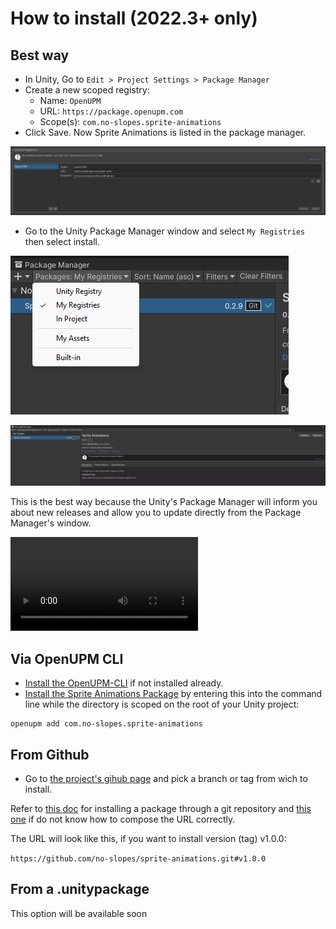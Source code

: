 # How to install (2022.3+ only)

## Best way

- In Unity, Go to `Edit > Project Settings > Package Manager`
- Create a new scoped registry:
  - Name: `OpenUPM`
  - URL: `https://package.openupm.com`
  - Scope(s): `com.no-slopes.sprite-animations`
- Click Save. Now Sprite Animations is listed in the package manager.

![Project Settings](../images/project-settings-package-manager.png)

- Go to the Unity Package Manager window and select `My Registries` then select install.

![My Registries](../images/package-manager-my-registries.png)

![My Registries List](../images/package-manager-my-registries-list.png)

This is the best way because the Unity's Package Manager will inform you about new releases and allow you to update directly from
the Package Manager's window.

![Install Via Scoped Registries](https://github-production-user-asset-6210df.s3.amazonaws.com/95456621/277142241-410bc5ef-c443-4210-a3a0-9e9d35a7d325.mp4)

## Via OpenUPM CLI

- [Install the OpenUPM-CLI](https://openupm.com/docs/getting-started.html#installing-openupm-cli) if not installed already.
- [Install the Sprite Animations Package](https://openupm.com/docs/getting-started.html#installing-a-upm-package) by entering this into the command line while the directory is scoped on the root of your Unity project:

```
openupm add com.no-slopes.sprite-animations
```

## From Github

- Go to [the project's gihub page](https://github.com/no-slopes/sprite-animations) and pick a branch or tag from wich to install.

Refer to [this doc](https://docs.unity3d.com/Manual/upm-ui-giturl.html) for installing a package through a git repository and [this one](https://docs.unity3d.com/Manual/upm-git.html#syntax) if do not know how to compose the URL correctly.

The URL will look like this, if you want to install version (tag) v1.0.0:

`https://github.com/no-slopes/sprite-animations.git#v1.0.0`

## From a .unitypackage

This option will be available soon
